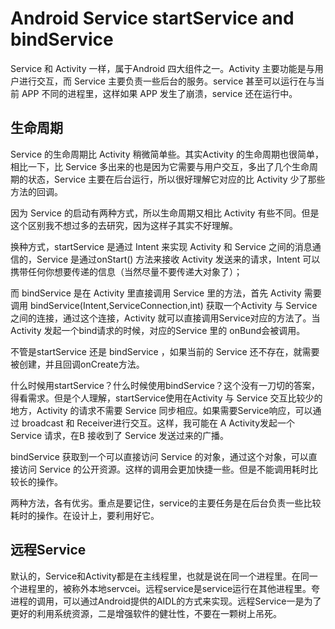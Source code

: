 # Android Service startService and bindService

Service 和 Activity 一样，属于Android 四大组件之一。Activity 主要功能是与用户进行交互，而 Service 主要负责一些后台的服务。service 甚至可以运行在与当前 APP 不同的进程里，这样如果 APP 发生了崩溃，service 还在运行中。


## 生命周期

Service 的生命周期比 Activity 稍微简单些。其实Activity 的生命周期也很简单，相比一下，比 Service 多出来的也是因为它需要与用户交互，多出了几个生命周期的状态，Service 主要在后台运行，所以很好理解它对应的比 Activity 少了那些方法的回调。

因为 Service 的启动有两种方式，所以生命周期又相比 Activity 有些不同。但是这个区别我不想过多的去研究，因为这样子其实不好理解。

换种方式，startService 是通过 Intent 来实现 Activity 和 Service 之间的消息通信的，Service 是通过onStart() 方法来接收 Activity 发送来的请求，Intent 可以携带任何你想要传递的信息（当然尽量不要传递大对象了）；

而 bindService 是在 Activity 里直接调用 Service 里的方法，首先 Activity 需要调用 bindService(Intent,ServiceConnection,int) 获取一个Activity 与 Service之间的连接，通过这个连接，Activity 就可以直接调用Service对应的方法了。当Activity 发起一个bind请求的时候，对应的Service 里的 onBund会被调用。

不管是startService 还是 bindService ，如果当前的 Service 还不存在，就需要被创建，并且回调onCreate方法。

什么时候用startService？什么时候使用bindService？这个没有一刀切的答案，得看需求。但是个人理解，startService使用在Activity 与 Service 交互比较少的地方，Activity 的请求不需要 Service 同步相应。如果需要Service响应，可以通过 broadcast 和 Receiver进行交互。这样，我可能在 A Activity发起一个 Service 请求，在B 接收到了 Service 发送过来的广播。

bindService 获取到一个可以直接访问 Service 的对象，通过这个对象，可以直接访问 Service 的公开资源。这样的调用会更加快捷一些。但是不能调用耗时比较长的操作。

两种方法，各有优劣。重点是要记住，service的主要任务是在后台负责一些比较耗时的操作。在设计上，要利用好它。

## 远程Service

默认的，Service和Activity都是在主线程里，也就是说在同一个进程里。在同一个进程里的，被称外本地servcei。远程service是service运行在其他进程里。夸进程的调用，可以通过Android提供的AIDL的方式来实现。远程Service一是为了更好的利用系统资源，二是增强软件的健壮性，不要在一颗树上吊死。